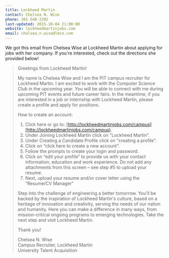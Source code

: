 ```yaml
---
title: Lockheed Martin
contact: Chelsea N. Wise
phone: 301-548-2392
last-updated: 2015-10-04 21:00:00
website: lockheedmartinjobs.com
email: chelsea.n.wise@lmco.com
---
```


We got this email from Chelsea Wise at Lockheed Martin about applying for jobs with her company.  If you're interested, check out the directions she provided below!

> Greetings from Lockheed Martin!
>
> My name is Chelsea Wise and I am the PIT campus recruiter for Lockheed Martin. I am excited to work with the Computer Science Club in the upcoming year. You will be able to connect with me during upcoming PIT events and future career fairs. In the meantime, if you are interested in a job or internship with Lockheed Martin, please create a profile and apply for positions.
>
> How to create an account:
>
> 1. Click here or go to: [http://lockheedmartinjobs.com/campus](http://lockheedmartinjobs.com/campus).
> 2. Under Joining Lockheed Martin click on "Lockheed Martin".
> 3. Under Creating a Candidate Profile click on "creating a profile".
> 4. Click on “click here to create a new account”.
> 5. Follow the prompts to create your login and password.
> 6. Click on “edit your profile” to provide us with your contact information, education and work experience.  Do not add any attachments from this screen – see step #5 to upload your resume.
> 7. Next, upload your resume and/or cover letter using the “Resume/CV Manager"
>
> Step into the challenge of engineering a better tomorrow. You'll be backed by the inspiration of Lockheed Martin's culture, based on a heritage of innovation and creativity, serving the needs of our nation and humanity. Here you can make a difference in many ways, from mission-critical ongoing programs to emerging technologies. Take the next step and visit Lockheed Martin.
>
> Thank you!
>
> Chelsea N. Wise<br />
> Campus Recruiter, Lockheed Martin<br />
> University Talent Acquisition

